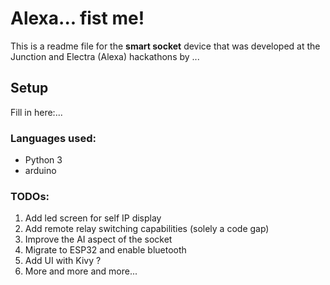 # Alexa... fist me!


This is a readme file for the **smart socket** device that was developed at the Junction and Electra (Alexa) hackathons by ...

## Setup

Fill in here:...


### Languages used:

- Python 3
- arduino

### TODOs:
1. Add led screen for self IP display
2. Add remote relay switching capabilities (solely a code gap)
3. Improve the AI aspect of the socket
4. Migrate to ESP32 and enable bluetooth
5. Add UI with Kivy ?
6. More and more and more...

